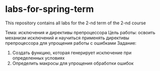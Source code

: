 # labs-for-spring-term
This repository contains all labs for the 2-nd term of the 2-nd course 

Тема: исключения и директивы препроцессора
Цель работы: освоить механизм исключений и научиться применять директивы препроцессора для упрощения работы с ошибками
Задание:
1. Создать функцию, которая генерирует исключение при определенных условиях
2. Определить макросы для упрощения обработки ошибок
